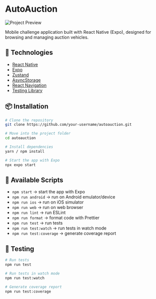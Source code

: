 
# AutoAuction

![Project Preview](https://drive.google.com/uc?export=view&id=1QPJMTfk6NiYWgswb47cSkuK1WyKaKd5P)

Mobile challenge application built with React Native (Expo), designed for browsing and managing auction vehicles.  


## 🚀 Technologies

- [React Native](https://reactnative.dev/)
- [Expo](https://expo.dev/)
- [Zustand](https://github.com/pmndrs/zustand)
- [AsyncStorage](https://react-native-async-storage.github.io/async-storage/)
- [React Navigation](https://reactnavigation.org/)
- [Testing Library](https://testing-library.com/)


## 📦 Installation

```bash
# Clone the repository
git clone https://github.com/your-username/autoauction.git

# Move into the project folder
cd autoauction

# Install dependencies
yarn / npm install

# Start the app with Expo
npx expo start
````


## 📱 Available Scripts

* `npm start` → start the app with Expo
* `npm run android` → run on Android emulator/device
* `npm run ios` → run on iOS simulator
* `npm run web` → run on web browser
* `npm run lint` → run ESLint
* `npm run format` → format code with Prettier
* `npm run test` → run tests
* `npm run test:watch` → run tests in watch mode
* `npm run test:coverage` → generate coverage report


## 🧪 Testing

```bash
# Run tests
npm run test

# Run tests in watch mode
npm run test:watch

# Generate coverage report
npm run test:coverage
```

